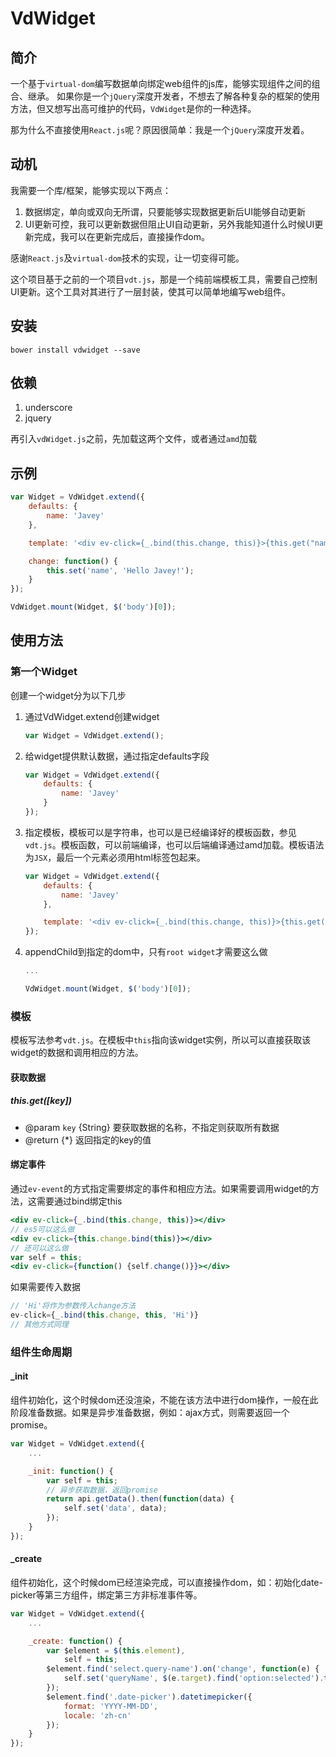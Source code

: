 # VdWidget

## 简介

一个基于`virtual-dom`编写数据单向绑定web组件的js库，能够实现组件之间的组合、继承。
如果你是一个`jQuery`深度开发者，不想去了解各种复杂的框架的使用方法，但又想写出高可维护的代码，`VdWidget`是你的一种选择。

那为什么不直接使用`React.js`呢？原因很简单：我是一个`jQuery`深度开发着。

## 动机

我需要一个库/框架，能够实现以下两点：

1. 数据绑定，单向或双向无所谓，只要能够实现数据更新后UI能够自动更新
2. UI更新可控，我可以更新数据但阻止UI自动更新，另外我能知道什么时候UI更新完成，我可以在更新完成后，直接操作dom。

感谢`React.js`及`virtual-dom`技术的实现，让一切变得可能。

这个项目基于之前的一个项目`vdt.js`，那是一个纯前端模板工具，需要自己控制UI更新。这个工具对其进行了一层封装，使其可以简单地编写web组件。

## 安装

```
bower install vdwidget --save
```

## 依赖

1. underscore
2. jquery

再引入`vdWidget.js`之前，先加载这两个文件，或者通过`amd`加载

## 示例

```js
var Widget = VdWidget.extend({
    defaults: {
        name: 'Javey'
    },

    template: '<div ev-click={_.bind(this.change, this)}>{this.get("name")}</div>',

    change: function() {
        this.set('name', 'Hello Javey!');
    }
});

VdWidget.mount(Widget, $('body')[0]);
```

## 使用方法

### 第一个Widget

创建一个widget分为以下几步

1. 通过VdWidget.extend创建widget

    ```js
    var Widget = VdWidget.extend();
    ```

2. 给widget提供默认数据，通过指定defaults字段

    ```js
    var Widget = VdWidget.extend({
        defaults: {
            name: 'Javey'
        }
    });
    ```

3. 指定模板，模板可以是字符串，也可以是已经编译好的模板函数，参见`vdt.js`。模板函数，可以前端编译，也可以后端编译通过amd加载。模板语法为`JSX`，最后一个元素必须用html标签包起来。

    ```js
    var Widget = VdWidget.extend({
        defaults: {
            name: 'Javey'
        },

        template: '<div ev-click={_.bind(this.change, this)}>{this.get("name")}</div>'
    });
    ```

4. appendChild到指定的dom中，只有`root widget`才需要这么做

    ```js
    ...

    VdWidget.mount(Widget, $('body')[0]);
    ```

### 模板

模板写法参考`vdt.js`。在模板中`this`指向该widget实例，所以可以直接获取该widget的数据和调用相应的方法。

#### 获取数据

##### this.get([key])

* @param `key` {String} 要获取数据的名称，不指定则获取所有数据
* @return {*} 返回指定的key的值

#### 绑定事件

通过`ev-event`的方式指定需要绑定的事件和相应方法。如果需要调用widget的方法，这需要通过bind绑定this

```jsx
<div ev-click={_.bind(this.change, this)}></div>
// es5可以这么做
<div ev-click={this.change.bind(this)}></div>
// 还可以这么做
var self = this;
<div ev-click={function() {self.change()}}></div>
```

如果需要传入数据
```jsx
// 'Hi'将作为参数传入change方法
ev-click={_.bind(this.change, this, 'Hi')}
// 其他方式同理
```

### 组件生命周期

#### _init

组件初始化，这个时候dom还没渲染，不能在该方法中进行dom操作，一般在此阶段准备数据。如果是异步准备数据，例如：ajax方式，则需要返回一个promise。

```js
var Widget = VdWidget.extend({
    ...

    _init: function() {
        var self = this;
        // 异步获取数据，返回promise
        return api.getData().then(function(data) {
            self.set('data', data);
        });
    }
});
```

#### _create

组件初始化，这个时候dom已经渲染完成，可以直接操作dom，如：初始化date-picker等第三方组件，绑定第三方非标准事件等。

```js
var Widget = VdWidget.extend({
    ...

    _create: function() {
        var $element = $(this.element),
            self = this;
        $element.find('select.query-name').on('change', function(e) {
            self.set('queryName', $(e.target).find('option:selected').text());
        });
        $element.find('.date-picker').datetimepicker({
            format: 'YYYY-MM-DD',
            locale: 'zh-cn'
        });
    }
});
```




